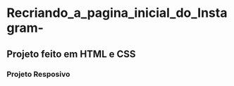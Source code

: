 # Recriando_a_pagina_inicial_do_Instagram-
<h2>Projeto feito em HTML e CSS</h2>
<h3>Projeto Resposivo</h3>
